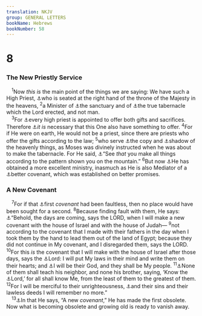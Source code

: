 ```yaml
---
translation: NKJV
group: GENERAL LETTERS
bookName: Hebrews 
bookNumber: 58
---
```


<div class="title"><h1>8</h1><h3>The New Priestly Service</h3></div>
<span class="verse he_8_1"> <sup>1</sup>Now <i>this</i> <i>is</i> the main point of the things we are saying: We have such a High Priest, <a data-toggle="tooltip" data-placement="bottom" title="Ps. 68:18; 110:1; Eph. 1:20; Col. 3:1; Heb. 2:17; 3:1; 10:12">⚓</a>who is seated at the right hand of the throne of the Majesty in the heavens, </span>
<span class="verse he_8_2"><sup>2</sup>a Minister of <a data-toggle="tooltip" data-placement="bottom" title="Heb. 9:8, 12">⚓</a>the sanctuary and of <a data-toggle="tooltip" data-placement="bottom" title="Heb. 9:11, 24">⚓</a>the true tabernacle which the Lord erected, and not man.<br/></span>
<span class="verse he_8_3"> <sup>3</sup>For <a data-toggle="tooltip" data-placement="bottom" title="(Rom. 4:25; 5:6, 8; Gal. 2:20; Eph. 5:2); Heb. 5:1; 8:4">⚓</a>every high priest is appointed to offer both gifts and sacrifices. Therefore <a data-toggle="tooltip" data-placement="bottom" title="(Eph. 5:2; Heb. 9:14)">⚓</a><i>it</i> <i>is</i> necessary that this One also have something to offer. </span>
<span class="verse he_8_4"><sup>4</sup>For if He were on earth, He would not be a priest, since there are priests who offer the gifts according to the law; </span>
<span class="verse he_8_5"><sup>5</sup>who serve <a data-toggle="tooltip" data-placement="bottom" title="Heb. 9:23, 24">⚓</a>the copy and <a data-toggle="tooltip" data-placement="bottom" title="Col. 2:17; Heb. 10:1">⚓</a>shadow of the heavenly things, as Moses was divinely instructed when he was about to make the tabernacle. For He said, <a data-toggle="tooltip" data-placement="bottom" title="Ex. 25:40">⚓</a>“See <i>that</i> you make all things according to the pattern shown you on the mountain.” </span>
<span class="verse he_8_6"><sup>6</sup>But now <a data-toggle="tooltip" data-placement="bottom" title="(2 Cor. 3:6–8)">⚓</a>He has obtained a more excellent ministry, inasmuch as He is also Mediator of a <a data-toggle="tooltip" data-placement="bottom" title="(Luke 22:20); Heb. 7:22">⚓</a>better covenant, which was established on better promises.<br/></span>
<div class="title"><h3>A New Covenant</h3></div>
<span class="verse he_8_7"> <sup>7</sup>For if that <a data-toggle="tooltip" data-placement="bottom" title="Ex. 3:8; 19:5">⚓</a>first <i>covenant</i> had been faultless, then no place would have been sought for a second. </span>
<span class="verse he_8_8"><sup>8</sup>Because finding fault with them, He says: <a data-toggle="tooltip" data-placement="bottom" title="Jer. 31:31–34">⚓</a>“Behold, the days are coming, says the LORD, when I will make a new covenant with the house of Israel and with the house of Judah— </span>
<span class="verse he_8_9"><sup>9</sup>not according to the covenant that I made with their fathers in the day when I took them by the hand to lead them out of the land of Egypt; because they did not continue in My covenant, and I disregarded them, says the LORD. </span>
<span class="verse he_8_10"><sup>10</sup>For this <i>is</i> the covenant that I will make with the house of Israel after those days, says the <a data-toggle="tooltip" data-placement="bottom" title="Jer. 31:33; Rom. 11:27; Heb. 10:16">⚓</a>Lord: I will put My laws in their mind and write them on their hearts; and <a data-toggle="tooltip" data-placement="bottom" title="Zech. 8:8">⚓</a>I will be their God, and they shall be My people. </span>
<span class="verse he_8_11"><sup>11</sup><a data-toggle="tooltip" data-placement="bottom" title="Is. 54:13; John 6:45; (1 John 2:27)">⚓</a>None of them shall teach his neighbor, and none his brother, saying, ‘Know the <a data-toggle="tooltip" data-placement="bottom" title="Jer. 31:34">⚓</a>Lord,’ for all shall know Me, from the least of them to the greatest of them. </span>
<span class="verse he_8_12"><sup>12</sup>For I will be merciful to their unrighteousness, <a data-toggle="tooltip" data-placement="bottom" title="Rom. 11:27">⚓</a>and their sins and their lawless deeds I will remember no more.”<br/></span>
<span class="verse he_8_13"> <sup>13</sup><a data-toggle="tooltip" data-placement="bottom" title="(2 Cor. 5:17); Heb. 1:11">⚓</a>In that He says, “A new <i>covenant</i>,” He has made the first obsolete. Now what is becoming obsolete and growing old is ready to vanish away.<br/></span>
